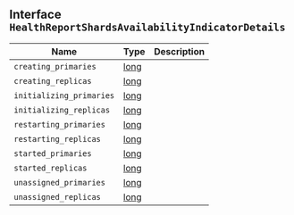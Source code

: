 ## Interface `HealthReportShardsAvailabilityIndicatorDetails`

| Name | Type | Description |
| - | - | - |
| `creating_primaries` | [long](./long.md) | &nbsp; |
| `creating_replicas` | [long](./long.md) | &nbsp; |
| `initializing_primaries` | [long](./long.md) | &nbsp; |
| `initializing_replicas` | [long](./long.md) | &nbsp; |
| `restarting_primaries` | [long](./long.md) | &nbsp; |
| `restarting_replicas` | [long](./long.md) | &nbsp; |
| `started_primaries` | [long](./long.md) | &nbsp; |
| `started_replicas` | [long](./long.md) | &nbsp; |
| `unassigned_primaries` | [long](./long.md) | &nbsp; |
| `unassigned_replicas` | [long](./long.md) | &nbsp; |
